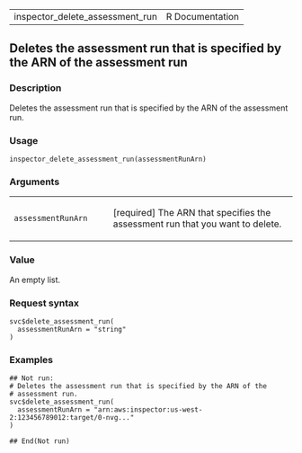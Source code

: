 <table style="width: 100%;">
<tbody>
<tr class="odd">
<td>inspector_delete_assessment_run</td>
<td style="text-align: right;">R Documentation</td>
</tr>
</tbody>
</table>

## Deletes the assessment run that is specified by the ARN of the assessment run

### Description

Deletes the assessment run that is specified by the ARN of the
assessment run.

### Usage

    inspector_delete_assessment_run(assessmentRunArn)

### Arguments

<table>
<colgroup>
<col style="width: 35%" />
<col style="width: 65%" />
</colgroup>
<tbody>
<tr class="odd">
<td><code
id="inspector_delete_assessment_run_:_assessmentRunArn">assessmentRunArn</code></td>
<td><p>[required] The ARN that specifies the assessment run that you
want to delete.</p></td>
</tr>
</tbody>
</table>

### Value

An empty list.

### Request syntax

    svc$delete_assessment_run(
      assessmentRunArn = "string"
    )

### Examples

    ## Not run: 
    # Deletes the assessment run that is specified by the ARN of the
    # assessment run.
    svc$delete_assessment_run(
      assessmentRunArn = "arn:aws:inspector:us-west-2:123456789012:target/0-nvg..."
    )

    ## End(Not run)
